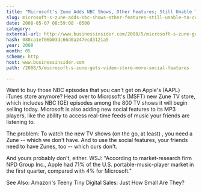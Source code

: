 ```yaml
---
title: "Microsoft's Zune Adds NBC Shows, Other Features; Still Unable To Combat"
slug: microsoft-s-zune-adds-nbc-shows-other-features-still-unable-to-combat
date: 2008-05-07 08:59:08 -0500
category: 
external-url: http://www.businessinsider.com/2008/5/microsoft-s-zune-gets-video-store-more-social-features
hash: 088ca1ef06b03dc66d0a247ecd3121a5
year: 2008
month: 05
scheme: http
host: www.businessinsider.com
path: /2008/5/microsoft-s-zune-gets-video-store-more-social-features

---
```


Want to buy those NBC episodes that you can't get on Apple's (AAPL) iTunes store anymore? Head over to Microsoft's (MSFT) new Zune TV store, which includes NBC (GE) episodes among the 800 TV shows it will begin selling today. Microsoft is also adding new social features to its MP3 players, like the ability to access real-time feeds of music your friends are listening to.

The problem: To watch the new TV shows (on the go, at least) , you need a Zune -- which we don't have. And to use the social features, your friends need to have Zunes, too -- which ours don't.

And yours probably don't, either. WSJ: "According to market-research firm NPD Group Inc., Apple had 71% of the
U.S. portable-music-player market in the first quarter, compared with
4% for Microsoft."

See Also: Amazon's Teeny Tiny Digital Sales: Just How Small Are They?
